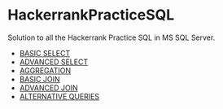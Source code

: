 # HackerrankPracticeSQL

Solution to all the Hackerrank Practice SQL in MS SQL Server.

* [BASIC SELECT](https://github.com/tg270798/HackerrankPracticeSQL/tree/main/BASIC%20SELECT) 
* [ADVANCED SELECT](https://github.com/tg270798/HackerrankPracticeSQL/tree/main/ADVANCE%20SELECT)
* [AGGREGATION](https://github.com/tg270798/HackerrankPracticeSQL/tree/main/AGGREGATION)
* [BASIC JOIN]()
* [ADVANCED JOIN]()
* [ALTERNATIVE QUERIES]()

